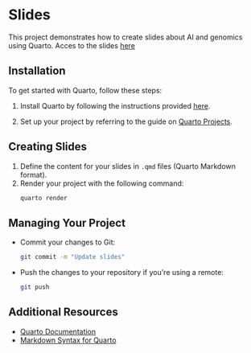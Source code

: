 # Slides

This project demonstrates how to create slides about AI and genomics using Quarto. Acces to the slides [here](https://romumrn.github.io/slides_AI_DNA/)

## Installation

To get started with Quarto, follow these steps:

1. Install Quarto by following the instructions provided [here](https://quarto.org/docs/get-started/).

2. Set up your project by referring to the guide on [Quarto Projects](https://quarto.org/docs/projects/quarto-projects.html).

## Creating Slides

1. Define the content for your slides in `.qmd` files (Quarto Markdown format).
2. Render your project with the following command:
   ```bash
   quarto render
   ```

## Managing Your Project

- Commit your changes to Git:
  ```bash
  git commit -m "Update slides"
  ```
- Push the changes to your repository if you're using a remote:
  ```bash
  git push
  ```



## Additional Resources

- [Quarto Documentation](https://quarto.org/docs/)
- [Markdown Syntax for Quarto](https://quarto.org/docs/authoring/markdown-basics.html)


